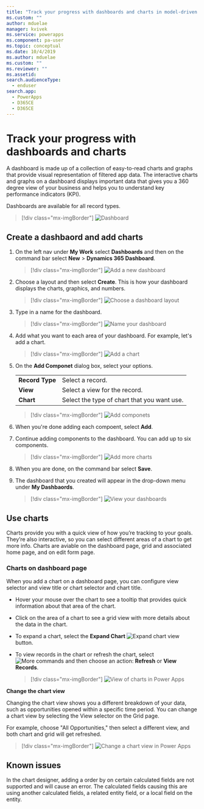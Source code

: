 ```yaml
---
title: "Track your progress with dashboards and charts in model-driven apps| MicrosoftDocs"
ms.custom: ""
author: mduelae
manager: kvivek
ms.service: powerapps
ms.component: pa-user
ms.topic: conceptual
ms.date: 10/4/2019
ms.author: mduelae
ms.custom: ""
ms.reviewer: ""
ms.assetid: 
search.audienceType: 
  - enduser
search.app: 
  - PowerApps
  - D365CE
  - D365CE
---
```

# Track your progress with dashboards and charts

A dashboard is made up of a collection of easy-to-read charts and graphs that provide visual representation of filtered app data. The interactive charts and graphs on a dashboard displays important data that gives you a 360 degree view of your business and helps you to understand key performance indicators (KPI).

Dashboards are available for all record types. 

> [!div class="mx-imgBorder"]
> ![Dashboard](media/dashboard_sample.png "Sample Dashboard") 


## Create a dashbaord and add charts

1. On the left nav under **My Work** select **Dashboards** and then on the command bar select **New** > **Dynamics 365 Dashboard**. 

   > [!div class="mx-imgBorder"]
   > ![Add a new dashboard](media/add_new_dashboard.png "Add a new dashboard")
   
2. Choose a layout and then select **Create**. This is how your dashboard displays the charts, graphics, and numbers. 

   > [!div class="mx-imgBorder"]
   > ![Choose a dashboard layout](media/dashboard_layout.png "Choose a dashboard layout")
 
3. Type in a name for the dashboard. 

   > [!div class="mx-imgBorder"]
   > ![Name your dashboard](media/name_dashboard.png "Name your dashboard")
   
   
4. Add what you want to each area of your dashboard. For example, let's add a chart. 

   > [!div class="mx-imgBorder"]
   > ![Add a chart](media/insert_chart.png "Add a chart")
 
5. On the **Add Componet** dialog box, select your options. 
 
      |  |  |
      | --- | --- |
      | **Record Type** |Select a record.  |
      | **View** |Select a view for the record.  |
      | **Chart** |Select the type of chart that you want use. |


    > [!div class="mx-imgBorder"]
    > ![Add componets](media/add_componet_to_dashboard.png "Add componets")

 
6. When you're done adding each compoent, select **Add**.
 

7. Continue adding components to the dashboard. You can add up to six components.   
 
   > [!div class="mx-imgBorder"]
   > ![Add more charts](media/add_more_charts.png "Add more charts")
 
8. When you are done, on the command bar select **Save**. 
 
9. The dashboard that you created will appear in the drop-down menu under **My Dashbaords**.

   > [!div class="mx-imgBorder"]
   > ![View your dashboards](media/my_dashboards.png "View your dashboards")


## Use charts 

Charts provide you with a quick view of how you’re tracking to your goals. They’re also interactive, so you can select different areas of a chart to get more info. Charts are aviable on the dashboard page, grid and associated home page, and on edit form page. 


### Charts on dashboard page

When you add a chart on a dashboard page, you can configure view selector and view title or chart selector and chart title.





















































-   Hover your mouse over the chart to see a tooltip that provides quick information about that area of the chart.
-   Click on the area of a chart to see a grid view with more details about the data in the chart.
-   To expand a chart, select the **Expand Chart**  ![Expand chart view](media/expandviewbutton.png "Expand chart view") button.
-   To view records in the chart or refresh the chart, select ![More commands](media/MoreButton.png "More commands") and then choose an  action: **Refresh** or **View Records**.
     
     > [!div class="mx-imgBorder"]
     > ![View of charts in Power Apps](media/ViewOfCharts.png "View of charts in Power Apps")  
       

**Change the chart view**
 
Changing the chart view shows you a different breakdown of your data, such as opportunities opened within a specific time period. You can change a chart view by selecting the View selector on the Grid page.

For example, choose "All Opportunities," then select a different view, and both chart and grid will get refreshed.

> [!div class="mx-imgBorder"]
> ![Change a chart view in Power Apps](media/ChangeChartView.png "Change a chart view in Power Apps")

## Known issues  
In the chart designer, adding a order by on certain calculated fields are not supported and will cause an error.  The calculated fields causing this are using another calculated fields, a related entity field, or a local field on the entity.



